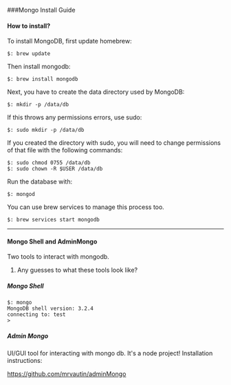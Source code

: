 ###Mongo Install Guide

#### How to install?

To install MongoDB, first update homebrew:

```
$: brew update
```
Then install mongodb:

```
$: brew install mongodb
```

Next, you have to create the data directory used by MongoDB:

```
$: mkdir -p /data/db
```

If this throws any permissions errors, use sudo:

```
$: sudo mkdir -p /data/db
```
If you created the directory with sudo, you will need to change permissions of that file with the following commands: 

```
$: sudo chmod 0755 /data/db 
$: sudo chown -R $USER /data/db
```
Run the database with:

```
$: mongod
```

You can use brew services to manage this process too. 

```
$: brew services start mongodb
```
-----

#### Mongo Shell and AdminMongo
Two tools to interact with mongodb.

1. Any guesses to what these tools look like?

##### Mongo Shell
```
$: mongo
MongoDB shell version: 3.2.4
connecting to: test
>
```

##### Admin Mongo
UI/GUI tool for interacting with mongo db. It's a node project! Installation instructions:
	
https://github.com/mrvautin/adminMongo